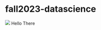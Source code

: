 # fall2023-datascience
<img src="https://d1m75rqqgidzqn.cloudfront.net/wp-data/2019/09/11134058/What-is-data-science-2.jpg">
Hello There
